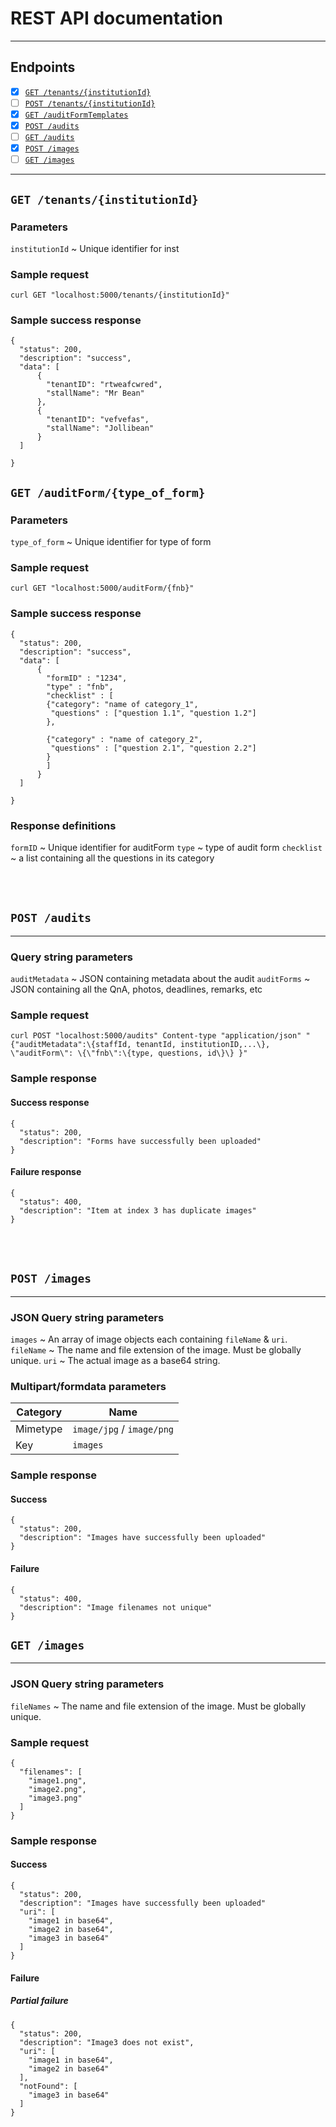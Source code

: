 # REST API documentation
---

## Endpoints
- [x] [`GET /tenants/{institutionId}`](#`GET-/tenants/{institutionId}`)
- [ ] [`POST /tenants/{institutionId}`](#`POST-/tenants/{institutionId}`)
- [x] [`GET /auditFormTemplates`](#`GET-/auditFormTemplates`)
- [x] [`POST /audits`](#`POST-/audits`)
- [ ] [`GET /audits`](#`POST-/audits`)
- [x] [`POST /images`](#`POST-/images`)
- [ ] [`GET /images`](#`GET-/images`)
---


## `GET /tenants/{institutionId}`
### Parameters
`institutionId`
~ Unique identifier for inst

### Sample request
```
curl GET "localhost:5000/tenants/{institutionId}"
```

### Sample success response
```
{
  "status": 200,
  "description": "success",
  "data": [
      {
        "tenantID": "rtweafcwred",
        "stallName": "Mr Bean"
      },
      {
        "tenantID": "vefvefas",
        "stallName": "Jollibean"
      }
  ]
  
}
```

## `GET /auditForm/{type_of_form}`
### Parameters
`type_of_form`
~ Unique identifier for type of form

### Sample request
```
curl GET "localhost:5000/auditForm/{fnb}"
```

### Sample success response
```
{
  "status": 200,
  "description": "success",
  "data": [
      {
        "formID" : "1234",
        "type" : "fnb",
        "checklist" : [
        {"category": "name of category_1",
         "questions" : ["question 1.1", "question 1.2"]
        },
        
        {"category" : "name of category_2",
         "questions" : ["question 2.1", "question 2.2"]
        }
        ]
      }
  ]
  
}
```

### Response definitions
`formID`
~ Unique identifier for auditForm
`type`
~ type of audit form
`checklist`
~ a list containing all the questions in its category

<br>
<br>

## `POST /audits`
---
### Query string parameters
`auditMetadata`
~ JSON containing metadata about the audit
`auditForms`
~ JSON containing all the QnA, photos, deadlines, remarks, etc

### Sample request
```
curl POST "localhost:5000/audits" Content-type "application/json" "{"auditMetadata":\{staffId, tenantId, institutionID,...\}, \"auditForm\": \{\"fnb\":\{type, questions, id\}\} }"
```

### Sample response
#### Success response
```
{
  "status": 200,
  "description": "Forms have successfully been uploaded"
}
```
#### Failure response
```
{
  "status": 400,
  "description": "Item at index 3 has duplicate images"
}
```

<br>
<br>

## `POST /images`
---
### JSON Query string parameters
`images`
~ An array of image objects each containing `fileName` & `uri`.
`fileName`
~ The name and file extension of the image. Must be globally unique.
`uri`
~ The actual image as a base64 string.

### Multipart/formdata parameters
Category | Name
-|-
Mimetype | `image/jpg` / `image/png`
Key | `images`

### Sample response
#### Success
```
{
  "status": 200,
  "description": "Images have successfully been uploaded"
}
```
#### Failure
```
{
  "status": 400,
  "description": "Image filenames not unique"
}
```

## `GET /images`
---
### JSON Query string parameters
`fileNames`
~ The name and file extension of the image. Must be globally unique.

### Sample request
```
{
  "filenames": [
    "image1.png",
    "image2.png",
    "image3.png"
  ]
}
```

### Sample response
#### Success
```
{
  "status": 200,
  "description": "Images have successfully been uploaded"
  "uri": [
    "image1 in base64",
    "image2 in base64",
    "image3 in base64"
  ]
}
```
#### Failure
##### Partial failure
```
{
  "status": 200,
  "description": "Image3 does not exist",
  "uri": [
    "image1 in base64",
    "image2 in base64"
  ],
  "notFound": [
    "image3 in base64"
  ]
}
```